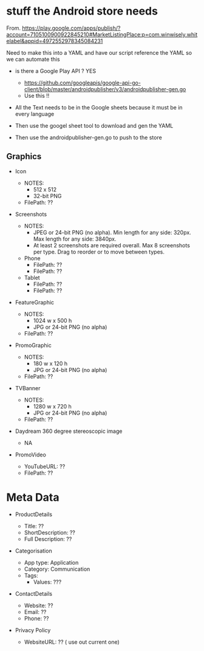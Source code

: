# stuff the Android store needs 


From. https://play.google.com/apps/publish/?account=7105100900922845210#MarketListingPlace:p=com.winwisely.whitelabel&appid=4972552978345084231

Need to make this into a YAML and have our script reference the YAML so we can automate this
- is there a Google Play API ? YES
	- https://github.com/googleapis/google-api-go-client/blob/master/androidpublisher/v3/androidpublisher-gen.go
	- Use this !!

- All the Text needs to be in the Google sheets because it must be in every language
- Then use the googel sheet tool to download and gen the YAML
- Then use the androidpublisher-gen.go to push to the store

## Graphics

- Icon
	- NOTES:
		- 512 x 512
		- 32-bit PNG
	- FilePath: ??

- Screenshots
	- NOTES: 
		- JPEG or 24-bit PNG (no alpha). Min length for any side: 320px. Max length for any side: 3840px.
		- At least 2 screenshots are required overall. Max 8 screenshots per type. Drag to reorder or to move between types.
	- Phone
		- FilePath: ??
		- FilePath: ??
	- Tablet
		- FilePath: ??
		- FilePath: ??

- FeatureGraphic
	- NOTES:
		- 1024 w x 500 h
		- JPG or 24-bit PNG (no alpha)
	- FilePath: ??

- PromoGraphic
	- NOTES:
		- 180 w x 120 h
		- JPG or 24-bit PNG (no alpha)
	- FilePath: ??

- TVBanner
	- NOTES:
		- 1280 w x 720 h
		- JPG or 24-bit PNG (no alpha)
	- FilePath: ??

- Daydream 360 degree stereoscopic image
	- NA

- PromoVideo
	- YouTubeURL: ??
	- FilePath: ??



# Meta Data 

- ProductDetails
	- Title: ??
	- ShortDescription: ??
	- Full Description: ??

- Categorisation
	- App type: Application
	- Category: Communication
	- Tags:
		- Values: ???

- ContactDetails
	- Website: ??
	- Email: ??
	- Phone: ??

- Privacy Policy
	- WebsiteURL: ?? ( use out current one)
